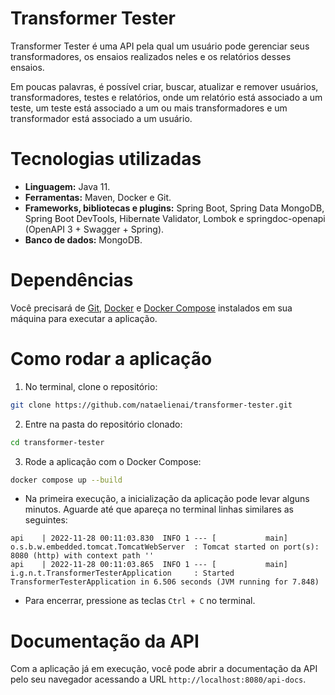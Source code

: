# Transformer Tester

Transformer Tester é uma API pela qual um usuário pode gerenciar seus transformadores, os ensaios realizados neles e os relatórios desses ensaios.

Em poucas palavras, é possível criar, buscar, atualizar e remover usuários, transformadores, testes e relatórios, onde um relatório está associado a um teste, um teste está associado a um ou mais transformadores e um transformador está associado a um usuário.


# Tecnologias utilizadas

- **Linguagem:** Java 11.
- **Ferramentas:** Maven, Docker e Git.
- **Frameworks, bibliotecas e plugins:** Spring Boot, Spring Data MongoDB, Spring Boot DevTools, Hibernate Validator, Lombok e springdoc-openapi (OpenAPI 3 + Swagger + Spring).
- **Banco de dados:** MongoDB.


# Dependências

Você precisará de [Git](https://git-scm.com/downloads), [Docker](https://docs.docker.com/engine/install/) e [Docker Compose](https://docs.docker.com/compose/install/) instalados em sua máquina para executar a aplicação.


# Como rodar a aplicação

1. No terminal, clone o repositório:
```sh
git clone https://github.com/nataelienai/transformer-tester.git
```

2. Entre na pasta do repositório clonado:
```sh
cd transformer-tester
```

3. Rode a aplicação com o Docker Compose:
```sh
docker compose up --build
```

- Na primeira execução, a inicialização da aplicação pode levar alguns minutos. Aguarde até que apareça no terminal linhas similares as seguintes:

```
api    | 2022-11-28 00:11:03.830  INFO 1 --- [           main] o.s.b.w.embedded.tomcat.TomcatWebServer  : Tomcat started on port(s): 8080 (http) with context path ''
api    | 2022-11-28 00:11:03.865  INFO 1 --- [           main] i.g.n.t.TransformerTesterApplication     : Started TransformerTesterApplication in 6.506 seconds (JVM running for 7.848)
```

- Para encerrar, pressione as teclas `Ctrl + C` no terminal.


# Documentação da API

Com a aplicação já em execução, você pode abrir a documentação da API pelo seu navegador acessando a URL `http://localhost:8080/api-docs`.
